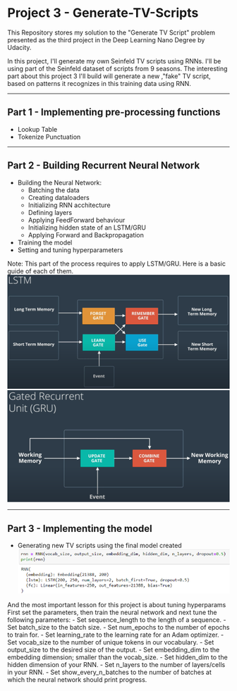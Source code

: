 # Project 3 - Generate-TV-Scripts

This Repository stores my solution to the "Generate TV Script" problem presented as the third project in the Deep Learning Nano Degree by Udacity.

In this project, I'll generate my own Seinfeld TV scripts using RNNs. I'll be using part of the Seinfeld dataset of scripts from 9 seasons. 
The interesting part about this project 3 I'll build will generate a new ,"fake" TV script, based on patterns it recognizes in this training data using RNN.

**********************************************************************
## Part 1 - Implementing pre-processing functions

 * Lookup Table
 * Tokenize Punctuation

**********************************************************************
## Part 2 - Building Recurrent Neural Network
 * Building the Neural Network:
     * Batching the data
     * Creating dataloaders
     * Initializing RNN acchitecture
     * Defining layers
     * Applying FeedForward behaviour
     * Initializing hidden state of an LSTM/GRU
     * Applying Forward and Backpropagation
  * Training the model
  * Setting and tuning hyperparameters 
 
Note: This part of the process requires to apply LSTM/GRU. Here is a basic guide of each of them.
![LSTM](https://github.com/ucdcsl55/Generate-TV-Scripts/blob/main/basic_LSTM.png?raw=true)
![GRU](https://github.com/ucdcsl55/Generate-TV-Scripts/blob/main/basic_GRU.png?raw=true)
**********************************************************************
## Part 3 - Implementing the model
  * Generating new TV scripts using the final model created
  ![function](https://github.com/ucdcsl55/Generate-TV-Scripts/blob/main/lstm_function.png?raw=true)

And the most important lesson for this project is about tuning hyperparams
First set the parameters, then train the neural network and next tune the following parameters:
    - Set sequence_length to the length of a sequence.
    - Set batch_size to the batch size.
    - Set num_epochs to the number of epochs to train for.
    - Set learning_rate to the learning rate for an Adam optimizer.
    - Set vocab_size to the number of unique tokens in our vocabulary.
    - Set output_size to the desired size of the output.
    - Set embedding_dim to the embedding dimension; smaller than the vocab_size.
    - Set hidden_dim to the hidden dimension of your RNN.
    - Set n_layers to the number of layers/cells in your RNN.
    - Set show_every_n_batches to the number of batches at which the neural network should print progress.
